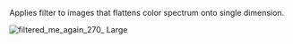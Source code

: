 Applies filter to images that flattens color spectrum onto single dimension.

![filtered_me_again_270_ Large](https://github.com/user-attachments/assets/59fb8842-3a38-43db-9b9c-16af80fa14c7)

